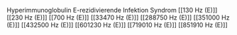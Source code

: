Hyperimmunoglobulin E-rezidivierende Infektion Syndrom
[[130 Hz (E)]]
[[230 Hz (E)]]
[[700 Hz (E)]]
[[33470 Hz (E)]]
[[288750 Hz (E)]]
[[351000 Hz (E)]]
[[432500 Hz (E)]]
[[601230 Hz (E)]]
[[719010 Hz (E)]]
[[851910 Hz (E)]]